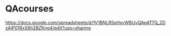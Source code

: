 # QAcourses
https://docs.google.com/spreadsheets/d/1V1BNLR5sHxvWBUvQApAT7Q_ZDzAjP01RxS6h2BZKng4/edit?usp=sharing
